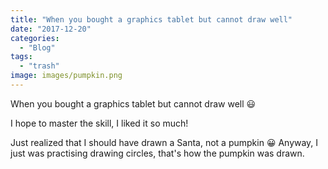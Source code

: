 ```yaml
---
title: "When you bought a graphics tablet but cannot draw well"
date: "2017-12-20"
categories:
  - "Blog"
tags:
  - "trash"
image: images/pumpkin.png
---
```


When you bought a graphics tablet but cannot draw well 😃

I hope to master the skill, I liked it so much!

Just realized that I should have drawn a Santa, not a pumpkin 😀 Anyway, I just was practising drawing circles, that's how the pumpkin was drawn.
